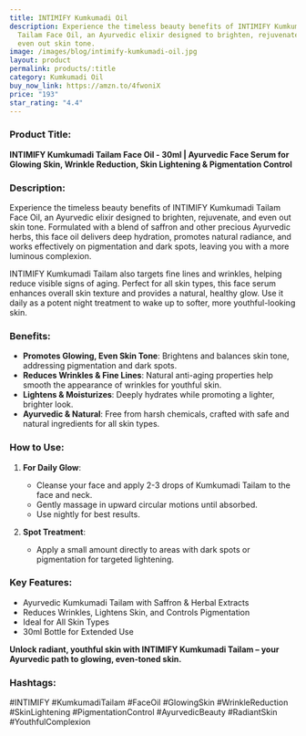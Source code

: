 ```yaml
---
title: INTIMIFY Kumkumadi Oil
description: Experience the timeless beauty benefits of INTIMIFY Kumkumadi
  Tailam Face Oil, an Ayurvedic elixir designed to brighten, rejuvenate, and
  even out skin tone.
image: /images/blog/intimify-kumkumadi-oil.jpg
layout: product
permalink: products/:title
category: Kumkumadi Oil
buy_now_link: https://amzn.to/4fwoniX
price: "193"
star_rating: "4.4"
---
```

### Product Title:
**INTIMIFY Kumkumadi Tailam Face Oil - 30ml | Ayurvedic Face Serum for Glowing Skin, Wrinkle Reduction, Skin Lightening & Pigmentation Control**

### Description:
Experience the timeless beauty benefits of INTIMIFY Kumkumadi Tailam Face Oil, an Ayurvedic elixir designed to brighten, rejuvenate, and even out skin tone. Formulated with a blend of saffron and other precious Ayurvedic herbs, this face oil delivers deep hydration, promotes natural radiance, and works effectively on pigmentation and dark spots, leaving you with a more luminous complexion.

INTIMIFY Kumkumadi Tailam also targets fine lines and wrinkles, helping reduce visible signs of aging. Perfect for all skin types, this face serum enhances overall skin texture and provides a natural, healthy glow. Use it daily as a potent night treatment to wake up to softer, more youthful-looking skin.

### Benefits:
- **Promotes Glowing, Even Skin Tone**: Brightens and balances skin tone, addressing pigmentation and dark spots.
- **Reduces Wrinkles & Fine Lines**: Natural anti-aging properties help smooth the appearance of wrinkles for youthful skin.
- **Lightens & Moisturizes**: Deeply hydrates while promoting a lighter, brighter look.
- **Ayurvedic & Natural**: Free from harsh chemicals, crafted with safe and natural ingredients for all skin types.

### How to Use:
1. **For Daily Glow**:
   - Cleanse your face and apply 2-3 drops of Kumkumadi Tailam to the face and neck.
   - Gently massage in upward circular motions until absorbed.
   - Use nightly for best results.

2. **Spot Treatment**:
   - Apply a small amount directly to areas with dark spots or pigmentation for targeted lightening.

### Key Features:
- Ayurvedic Kumkumadi Tailam with Saffron & Herbal Extracts
- Reduces Wrinkles, Lightens Skin, and Controls Pigmentation
- Ideal for All Skin Types
- 30ml Bottle for Extended Use

**Unlock radiant, youthful skin with INTIMIFY Kumkumadi Tailam – your Ayurvedic path to glowing, even-toned skin.**

### Hashtags:
#INTIMIFY #KumkumadiTailam #FaceOil #GlowingSkin #WrinkleReduction #SkinLightening #PigmentationControl #AyurvedicBeauty #RadiantSkin #YouthfulComplexion
